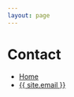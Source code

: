 ```yaml
---
layout: page
---
```


# Contact



<ul>
	<li><a href="{{ site.baseurl }}/" class="button button-blue button-big">Home</a></li>
	<li><a href="mailto:{{ site.email }}">{{ site.email }}</a></li>
</ul>
